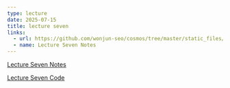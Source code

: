 ```yaml
---
type: lecture
date: 2025-07-15
title: lecture seven
links:
  - url: https://github.com/wonjun-seo/cosmos/tree/master/static_files/presentations/lecture_seven/
  - name: Lecture Seven Notes 
---
```


[Lecture Seven Notes](https://github.com/wonjun-seo/cosmos/tree/master/static_files/presentations/lecture_seven/)

[Lecture Seven Code](https://github.com/wonjun-seo/cosmos/tree/master/static_files/presentations/lecture_seven/Random_Forest_Classification.ipynb)
